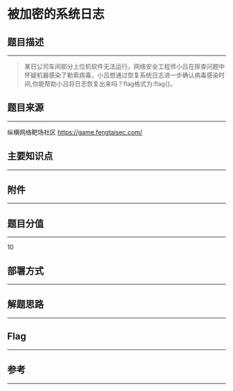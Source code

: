 # 被加密的系统日志

## 题目描述
---
> 某日公司车间部分上位机软件无法运行，网络安全工程师小吕在排查问题中怀疑机器感染了勒索病毒，小吕想通过恢复系统日志进一步确认病毒感染时间,你能帮助小吕将日志恢复出来吗？flag格式为:flag{}。

## 题目来源
---
纵横网络靶场社区 https://game.fengtaisec.com/

## 主要知识点
---


## 附件
---


## 题目分值
---
10

## 部署方式
---


## 解题思路
---


## Flag
---


## 参考
---
